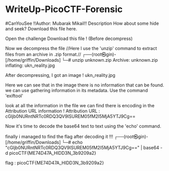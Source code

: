 # WriteUp-PicoCTF-Forensic
#CanYouSee
!!Author: Mubarak Mikail!!
Description
How about some hide and seek?
Download this file here.

Open the challenge
Download this file ! (Before decompress)

Now we decompress the file
//Here I use the 'unzip' command to extract files from an archive in .zip format.//
┌──(root㉿gin)-[/home/griffin/Downloads]
└─# unzip unknown.zip 
Archive:  unknown.zip
  inflating: ukn_reality.jpg  

After decompressing, I got an image !
ukn_reality.jpg

Here we can see that in the image there is no information that can be found.
we can use gathering information in its metadata. Use the command 'exiftool'

look at all the information in the file we can find there is encoding in the Attribution URL information !
Attribution URL : cGljb0NURntNRTc0RDQ3QV9ISUREM05fM2I5MjA5YTJ9Cg==

Now it's time to decode the base64 text to text using the 'echo' command.

finally i managed to find the flag after decoding it !!!
┌──(root㉿gin)-[/home/griffin/Downloads]
└─# echo "cGljb0NURntNRTc0RDQ3QV9ISUREM05fM2I5MjA5YTJ9Cg=="  | base64 -d
picoCTF{ME74D47A_HIDD3N_3b9209a2}

flag : picoCTF{ME74D47A_HIDD3N_3b9209a2}
